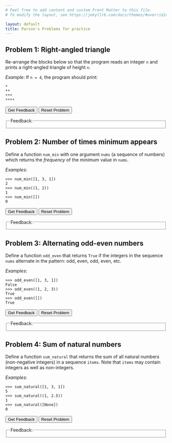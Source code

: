 ```yaml
---
# Feel free to add content and custom Front Matter to this file.
# To modify the layout, see https://jekyllrb.com/docs/themes/#overriding-theme-defaults

layout: default
title: Parson's Problems for practice
---
```

<script>
function giveFeedback(parsonsPuzzle, feedback_id) {
    if (parsonsPuzzle) {
      var feedback = parsonsPuzzle.getFeedback();

      var message = feedback.html || feedback.feedback;
      if (!message && feedback.length) {
        message = feedback.join('\n')
      }
      message = message && !feedback.success ? message : 'Congratulations on solving your Parsons Problem!';

      var feedbackContainer = document.getElementById(feedback_id);
      feedbackContainer.innerHTML = message;
    }
  }
</script>

## Problem 1: Right-angled triangle
Re-arrange the blocks below so that the program reads an integer `n` and prints a right-angled triangle of height `n`.

*Example*: If `n = 4`, the program should print:
```
*
**
***
****
```
<div id="p01-sortableTrash" class="sortable-code"></div> 
<div id="p01-sortable" class="sortable-code"></div> 
<div style="clear:both;"></div> 
<p> 
    <input id="p01-feedbackLink" value="Get Feedback" type="button" /> 
    <input id="p01-newInstanceLink" value="Reset Problem" type="button" /> 
</p>
<fieldset class="feedbackFieldset"><legend>Feedback:</legend><div id="p01-feedback"/></fieldset>
<script type="text/javascript">
(function(){
  var initial = "n = int(input())\n" +
    "for i in range(n):\n" +
    "	print(&#039;*&#039; * (i+1))\n" +
    "n = input() #distractor\n" +
    "for i in range(1, n): #distractor\n" +
    "	print(&#039;*&#039; * i) #distractor";
  var parsonsPuzzle = new ParsonsWidget({
    "sortableId": "p01-sortable",
    "max_wrong_lines": 10,
    "grader": ParsonsWidget._graders.LineBasedGrader,
    "exec_limit": 2500,
    "can_indent": true,
    "x_indent": 50,
    "lang": "en",
    "show_feedback": true,
    "trashId": "p01-sortableTrash"
  });
  parsonsPuzzle.init(initial);
  parsonsPuzzle.shuffleLines();
  $("#p01-newInstanceLink").click(function(event){ 
      event.preventDefault(); 
      parsonsPuzzle.shuffleLines(); 
  }); 
  $("#p01-feedbackLink").click(function(event){ 
      event.preventDefault(); 
      giveFeedback(parsonsPuzzle, 'p01-feedback'); 
  }); 
})();
</script>

## Problem 2: Number of times minimum appears
Define a function `num_min` with one argument `nums` (a sequence of numbers) which returns the *frequency* of the minimum value in `nums`.

*Examples*:
```
>>> num_min([1, 3, 1])
2
>>> num_min((1, 2))
1
>>> num_min([])
0
```
<div id="p02-sortableTrash" class="sortable-code"></div> 
<div id="p02-sortable" class="sortable-code"></div> 
<div style="clear:both;"></div> 
<p> 
    <input id="p02-feedbackLink" value="Get Feedback" type="button" /> 
    <input id="p02-newInstanceLink" value="Reset Problem" type="button" /> 
</p> 
<fieldset class="feedbackFieldset"><legend>Feedback:</legend><div id="p02-feedback"/></fieldset> 
<script type="text/javascript"> 
(function(){
  var initial = "def num_min(nums):\n" +
    "    answer = 0\\nmin_so_far = None\n" +
    "    for num in nums:\n" +
    "        if min_so_far == None or num &lt; min_so_far:\n" +
    "            answer = 1\n" +
    "            min_so_far = num\n" +
    "        elif num == min_so_far:\n" +
    "            answer += 1\n" +
    "    return answer\n" +
    "min_so_far = 0 #distractor\n" +
    "min_so_far = -1 #distractor\n" +
    "if num &lt; min_so_far: #distractor\n" +
    "else: #distractor";
  var parsonsPuzzle = new ParsonsWidget({
    "sortableId": "p02-sortable",
    "max_wrong_lines": 10,
    "grader": ParsonsWidget._graders.UnitTestGrader,
    "exec_limit": 2500,
    "can_indent": true,
    "x_indent": 50,
    "lang": "en",
    "show_feedback": true,
    "trashId": "p02-sortableTrash",
    "unittests": "import unittestparson\nclass myTests(unittestparson.unittest):\n  def test_0(self):\n    self.assertEqual(num_min([1, 3, 1]),2,\"Testing: [1, 3, 1]\")\n  def test_1(self):\n    self.assertEqual(num_min((1, 2)),1,\"Testing: (1, 2)\")\n  def test_2(self):\n    self.assertEqual(num_min([]),0,\"Testing: []\")\n_test_result = myTests().main()"
  });
  parsonsPuzzle.init(initial);
  parsonsPuzzle.shuffleLines();
  $("#p02-newInstanceLink").click(function(event){ 
      event.preventDefault(); 
      parsonsPuzzle.shuffleLines(); 
  }); 
  $("#p02-feedbackLink").click(function(event){ 
      event.preventDefault(); 
      giveFeedback(parsonsPuzzle, "p02-feedback"); 
  }); 
})(); 
</script>

## Problem 3: Alternating odd-even numbers
Define a function `odd_even` that returns `True` if the integers in the sequence `nums` alternate in the pattern: odd, even, odd, even, etc.

*Examples*:
```
>>> odd_even([1, 3, 1])
False
>>> odd_even((1, 2, 3))
True
>>> odd_even([])
True
```

<div id="p03-sortableTrash" class="sortable-code"></div> 
<div id="p03-sortable" class="sortable-code"></div> 
<div style="clear:both;"></div> 
<p> 
    <input id="p03-feedbackLink" value="Get Feedback" type="button" /> 
    <input id="p03-newInstanceLink" value="Reset Problem" type="button" /> 
</p>
<fieldset class="feedbackFieldset"><legend>Feedback:</legend><div id="p03-feedback"/></fieldset>
<script type="text/javascript"> 
(function(){
  var initial = "def odd_even(nums):\n" +
    "    expecting_odd = True\n" +
    "    for num in nums:\n" +
    "        if expecting_odd != (num % 2 == 1):\n" +
    "            return False\n" +
    "        expecting_odd = not expecting_odd\n" +
    "    return True\n" +
    "if expecting_odd and (num % 2 == 0): #distractor\n" +
    "if not expecting_odd and (num % 2 == 1): #distractor\n" +
    "return True #distractor\n" +
    "return False #distractor";
  var parsonsPuzzle = new ParsonsWidget({
    "sortableId": "p03-sortable",
    "max_wrong_lines": 10,
    "grader": ParsonsWidget._graders.UnitTestGrader,
    "exec_limit": 2500,
    "can_indent": true,
    "x_indent": 50,
    "lang": "en",
    "show_feedback": true,
    "trashId": "p03-sortableTrash",
    "unittests": "import unittestparson\nclass myTests(unittestparson.unittest):\n  def test_0(self):\n    self.assertEqual(odd_even([1, 3, 1]),False,'Testing: [1, 3, 1]')\n  def test_1(self):\n    self.assertEqual(odd_even((1, 2, 3)),True,'Testing: (1, 2, 3)')\n  def test_2(self):\n    self.assertEqual(odd_even([]),True,'Testing: []')\n_test_result = myTests().main()"
  });
  parsonsPuzzle.init(initial);
  parsonsPuzzle.shuffleLines();
  $("#p03-newInstanceLink").click(function(event){ 
      event.preventDefault(); 
      parsonsPuzzle.shuffleLines(); 
  }); 
  $("#p03-feedbackLink").click(function(event){ 
      event.preventDefault(); 
      giveFeedback(parsonsPuzzle, 'p03-feedback'); 
  }); 
})(); 
</script>

## Problem 4: Sum of natural numbers
Define a function `sum_natural` that returns the sum of all natural numbers (non-negative integers) in a sequence `items`. Note that `items` may contain integers as well as non-integers.

*Examples*:
```
>>> sum_natural([1, 3, 1])
5
>>> sum_natural((1, 2.5))
1
>>> sum_natural([None])
0
```

<div id="p04-sortableTrash" class="sortable-code"></div> 
<div id="p04-sortable" class="sortable-code"></div> 
<div style="clear:both;"></div> 
<p> 
    <input id="p04-feedbackLink" value="Get Feedback" type="button" /> 
    <input id="p04-newInstanceLink" value="Reset Problem" type="button" /> 
</p> 
<fieldset class="feedbackFieldset"><legend>Feedback:</legend><div id="p04-feedback"/></fieldset> 
<script type="text/javascript"> 
(function(){
  var initial = "def sum_natural(items):\n" +
    "    answer = 0\n" +
    "    for item in items:\n" +
    "        if isinstance(item, int) and item &gt; 0:\n" +
    "            answer += item\n" +
    "    return answer\n" +
    "if item &gt; 0: #distractor\n" +
    "if isinstance(item, int): #distractor";
  var parsonsPuzzle = new ParsonsWidget({
    "sortableId": "p04-sortable",
    "max_wrong_lines": 10,
    "grader": ParsonsWidget._graders.UnitTestGrader,
    "exec_limit": 2500,
    "can_indent": true,
    "x_indent": 50,
    "lang": "en",
    "show_feedback": true,
    "trashId": "p04-sortableTrash",
    "unittests": "import unittestparson\nclass myTests(unittestparson.unittest):\n  def test_0(self):\n    self.assertEqual(sum_natural(['a', 1.2, -1]),0,\"Testing: ['a', 1.2, -1]\")\n  def test_1(self):\n    self.assertEqual(sum_natural(['a', 1.2, 1]),1,\"Testing: ['a', 1.2, 1]\")\n  def test_2(self):\n    self.assertEqual(sum_natural(['a', 12, -1]),12,\"Testing: ['a', 12, -1]\")\n  def test_3(self):\n    self.assertEqual(sum_natural([0, 1.2, -1]),0,\"Testing: [0, 1.2, -1]\")\n_test_result = myTests().main()"
  });
  parsonsPuzzle.init(initial);
  parsonsPuzzle.shuffleLines();
  $("#p04-newInstanceLink").click(function(event){ 
      event.preventDefault(); 
      parsonsPuzzle.shuffleLines(); 
  }); 
  $("#p04-feedbackLink").click(function(event){ 
      event.preventDefault(); 
      giveFeedback(parsonsPuzzle, "p04-feedback"); 
  }); 
})(); 
</script>
